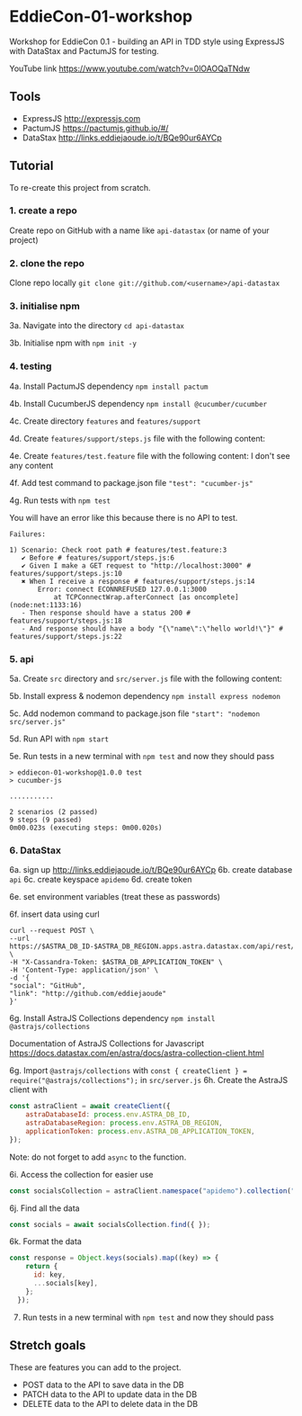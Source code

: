 # EddieCon-01-workshop

Workshop for EddieCon 0.1 - building an API in TDD style using ExpressJS with DataStax and PactumJS for testing.

YouTube link https://www.youtube.com/watch?v=0lOAOQaTNdw

## Tools

- ExpressJS http://expressjs.com
- PactumJS https://pactumjs.github.io/#/
- DataStax http://links.eddiejaoude.io/t/BQe90ur6AYCp

## Tutorial

To re-create this project from scratch.

### 1. create a repo

Create repo on GitHub with a name like `api-datastax` (or name of your project)

### 2. clone the repo

Clone repo locally `git clone git://github.com/<username>/api-datastax`

### 3. initialise npm

3a. Navigate into the directory `cd api-datastax`

3b. Initialise npm with `npm init -y`

### 4. testing

4a. Install PactumJS dependency `npm install pactum`

4b. Install CucumberJS dependency `npm install @cucumber/cucumber`

4c. Create directory `features` and `features/support`

4d. Create `features/support/steps.js` file with the following content:



4e. Create `features/test.feature` file with the following content: I don't see any content


4f. Add test command to package.json file `"test": "cucumber-js"`

4g. Run tests with `npm test`

You will have an error like this because there is no API to test.

```
Failures:

1) Scenario: Check root path # features/test.feature:3
   ✔ Before # features/support/steps.js:6
   ✔ Given I make a GET request to "http://localhost:3000" # features/support/steps.js:10
   ✖ When I receive a response # features/support/steps.js:14
       Error: connect ECONNREFUSED 127.0.0.1:3000
           at TCPConnectWrap.afterConnect [as oncomplete] (node:net:1133:16)
   - Then response should have a status 200 # features/support/steps.js:18
   - And response should have a body "{\"name\":\"hello world!\"}" # features/support/steps.js:22

```

### 5. api

5a. Create `src` directory and `src/server.js` file with the following content:


5b. Install express & nodemon dependency `npm install express nodemon`

5c. Add nodemon command to package.json file `"start": "nodemon src/server.js"`

5d. Run API with `npm start`

5e. Run tests in a new terminal with `npm test` and now they should pass

```
> eddiecon-01-workshop@1.0.0 test
> cucumber-js

...........

2 scenarios (2 passed)
9 steps (9 passed)
0m00.023s (executing steps: 0m00.020s)
```

### 6. DataStax

6a. sign up http://links.eddiejaoude.io/t/BQe90ur6AYCp
6b. create database `api`
6c. create keyspace `apidemo`
6d. create token

6e. set environment variables (treat these as passwords)

6f. insert data using curl

```
curl --request POST \
--url https://$ASTRA_DB_ID-$ASTRA_DB_REGION.apps.astra.datastax.com/api/rest/v2/namespaces/$ASTRA_DB_KEYSPACE/collections/apidemo \
-H "X-Cassandra-Token: $ASTRA_DB_APPLICATION_TOKEN" \
-H 'Content-Type: application/json' \
-d '{
"social": "GitHub",
"link": "http://github.com/eddiejaoude"
}'
```

6g. Install AstraJS Collections dependency `npm install @astrajs/collections`

Documentation of AstraJS Collections for Javascript https://docs.datastax.com/en/astra/docs/astra-collection-client.html

6g. Import `@astrajs/collections` with `const { createClient } = require("@astrajs/collections");` in `src/server.js`
6h. Create the AstraJS client with

```js
const astraClient = await createClient({
    astraDatabaseId: process.env.ASTRA_DB_ID,
    astraDatabaseRegion: process.env.ASTRA_DB_REGION,
    applicationToken: process.env.ASTRA_DB_APPLICATION_TOKEN,
});
```

Note: do not forget to add `async` to the function.

6i. Access the collection for easier use

```js
const socialsCollection = astraClient.namespace("apidemo").collection("socials");
```

6j. Find all the data

```js
const socials = await socialsCollection.find({ });
```

6k. Format the data

```js
const response = Object.keys(socials).map((key) => {
    return {
      id: key,
      ...socials[key],
    };
  });
```

7. Run tests in a new terminal with `npm test` and now they should pass

## Stretch goals

These are features you can add to the project.

- POST data to the API to save data in the DB
- PATCH data to the API to update data in the DB
- DELETE data to the API to delete data in the DB
